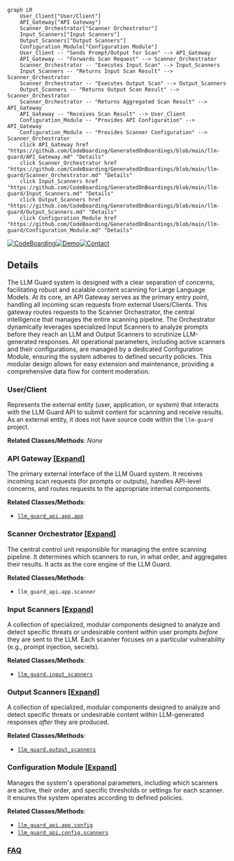 ```mermaid
graph LR
    User_Client["User/Client"]
    API_Gateway["API Gateway"]
    Scanner_Orchestrator["Scanner Orchestrator"]
    Input_Scanners["Input Scanners"]
    Output_Scanners["Output Scanners"]
    Configuration_Module["Configuration Module"]
    User_Client -- "Sends Prompt/Output for Scan" --> API_Gateway
    API_Gateway -- "Forwards Scan Request" --> Scanner_Orchestrator
    Scanner_Orchestrator -- "Executes Input Scan" --> Input_Scanners
    Input_Scanners -- "Returns Input Scan Result" --> Scanner_Orchestrator
    Scanner_Orchestrator -- "Executes Output Scan" --> Output_Scanners
    Output_Scanners -- "Returns Output Scan Result" --> Scanner_Orchestrator
    Scanner_Orchestrator -- "Returns Aggregated Scan Result" --> API_Gateway
    API_Gateway -- "Receives Scan Result" --> User_Client
    Configuration_Module -- "Provides API Configuration" --> API_Gateway
    Configuration_Module -- "Provides Scanner Configuration" --> Scanner_Orchestrator
    click API_Gateway href "https://github.com/CodeBoarding/GeneratedOnBoardings/blob/main/llm-guard/API_Gateway.md" "Details"
    click Scanner_Orchestrator href "https://github.com/CodeBoarding/GeneratedOnBoardings/blob/main/llm-guard/Scanner_Orchestrator.md" "Details"
    click Input_Scanners href "https://github.com/CodeBoarding/GeneratedOnBoardings/blob/main/llm-guard/Input_Scanners.md" "Details"
    click Output_Scanners href "https://github.com/CodeBoarding/GeneratedOnBoardings/blob/main/llm-guard/Output_Scanners.md" "Details"
    click Configuration_Module href "https://github.com/CodeBoarding/GeneratedOnBoardings/blob/main/llm-guard/Configuration_Module.md" "Details"
```

[![CodeBoarding](https://img.shields.io/badge/Generated%20by-CodeBoarding-9cf?style=flat-square)](https://github.com/CodeBoarding/GeneratedOnBoardings)[![Demo](https://img.shields.io/badge/Try%20our-Demo-blue?style=flat-square)](https://www.codeboarding.org/demo)[![Contact](https://img.shields.io/badge/Contact%20us%20-%20contact@codeboarding.org-lightgrey?style=flat-square)](mailto:contact@codeboarding.org)

## Details

The LLM Guard system is designed with a clear separation of concerns, facilitating robust and scalable content scanning for Large Language Models. At its core, an API Gateway serves as the primary entry point, handling all incoming scan requests from external Users/Clients. This gateway routes requests to the Scanner Orchestrator, the central intelligence that manages the entire scanning pipeline. The Orchestrator dynamically leverages specialized Input Scanners to analyze prompts before they reach an LLM and Output Scanners to scrutinize LLM-generated responses. All operational parameters, including active scanners and their configurations, are managed by a dedicated Configuration Module, ensuring the system adheres to defined security policies. This modular design allows for easy extension and maintenance, providing a comprehensive data flow for content moderation.

### User/Client
Represents the external entity (user, application, or system) that interacts with the LLM Guard API to submit content for scanning and receive results. As an external entity, it does not have source code within the `llm-guard` project.


**Related Classes/Methods**: _None_

### API Gateway [[Expand]](./API_Gateway.md)
The primary external interface of the LLM Guard system. It receives incoming scan requests (for prompts or outputs), handles API-level concerns, and routes requests to the appropriate internal components.


**Related Classes/Methods**:

- <a href="https://github.com/protectai/llm-guard/blob/main/llm_guard_api/app/app.py" target="_blank" rel="noopener noreferrer">`llm_guard_api.app.app`</a>


### Scanner Orchestrator [[Expand]](./Scanner_Orchestrator.md)
The central control unit responsible for managing the entire scanning pipeline. It determines which scanners to run, in what order, and aggregates their results. It acts as the core engine of the LLM Guard.


**Related Classes/Methods**:

- `llm_guard_api.app.scanner`


### Input Scanners [[Expand]](./Input_Scanners.md)
A collection of specialized, modular components designed to analyze and detect specific threats or undesirable content within user prompts *before* they are sent to the LLM. Each scanner focuses on a particular vulnerability (e.g., prompt injection, secrets).


**Related Classes/Methods**:

- <a href="https://github.com/protectai/llm-guard/blob/main/llm_guard/input_scanners" target="_blank" rel="noopener noreferrer">`llm_guard.input_scanners`</a>


### Output Scanners [[Expand]](./Output_Scanners.md)
A collection of specialized, modular components designed to analyze and detect specific threats or undesirable content within LLM-generated responses *after* they are produced.


**Related Classes/Methods**:

- <a href="https://github.com/protectai/llm-guard/blob/main/llm_guard/output_scanners" target="_blank" rel="noopener noreferrer">`llm_guard.output_scanners`</a>


### Configuration Module [[Expand]](./Configuration_Module.md)
Manages the system's operational parameters, including which scanners are active, their order, and specific thresholds or settings for each scanner. It ensures the system operates according to defined policies.


**Related Classes/Methods**:

- <a href="https://github.com/protectai/llm-guard/blob/main/llm_guard_api/app/config.py" target="_blank" rel="noopener noreferrer">`llm_guard_api.app.config`</a>
- <a href="https://github.com/protectai/llm-guard/blob/main/llm_guard_api/config/scanners.yml" target="_blank" rel="noopener noreferrer">`llm_guard_api.config.scanners`</a>




### [FAQ](https://github.com/CodeBoarding/GeneratedOnBoardings/tree/main?tab=readme-ov-file#faq)